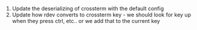 1. Update the deserializing of crossterm with the default config
2. Update how rdev converts to crossterm key - we should look for key up when they press ctrl, etc.. or we add that to the current key
